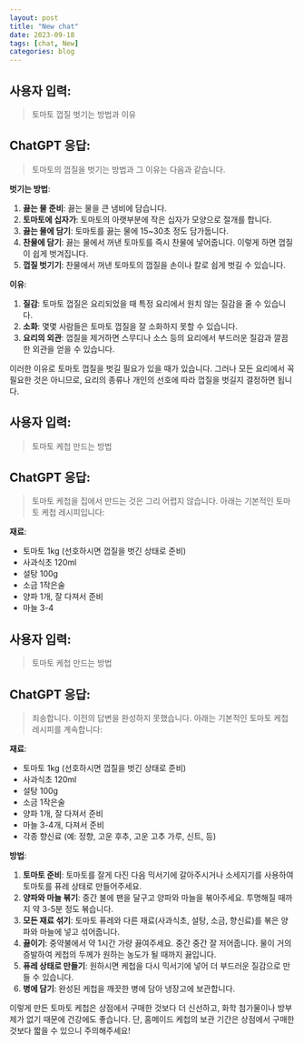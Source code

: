 ```yaml
---
layout: post
title: "New chat"
date: 2023-09-18
tags: [chat, New]
categories: blog
---
```


## 사용자 입력:
> 토마토 껍질 벗기는 방법과 이유

## ChatGPT 응답:
> 토마토의 껍질을 벗기는 방법과 그 이유는 다음과 같습니다.

**벗기는 방법**:
1. **끓는 물 준비**: 끓는 물을 큰 냄비에 담습니다.
2. **토마토에 십자가**: 토마토의 아랫부분에 작은 십자가 모양으로 절개를 합니다.
3. **끓는 물에 담기**: 토마토를 끓는 물에 15~30초 정도 담가둡니다.
4. **찬물에 담기**: 끓는 물에서 꺼낸 토마토를 즉시 찬물에 넣어줍니다. 이렇게 하면 껍질이 쉽게 벗겨집니다.
5. **껍질 벗기기**: 찬물에서 꺼낸 토마토의 껍질을 손이나 칼로 쉽게 벗길 수 있습니다.

**이유**:
1. **질감**: 토마토 껍질은 요리되었을 때 특정 요리에서 원치 않는 질감을 줄 수 있습니다.
2. **소화**: 몇몇 사람들은 토마토 껍질을 잘 소화하지 못할 수 있습니다.
3. **요리의 외관**: 껍질을 제거하면 스무디나 소스 등의 요리에서 부드러운 질감과 깔끔한 외관을 얻을 수 있습니다.

이러한 이유로 토마토 껍질을 벗길 필요가 있을 때가 있습니다. 그러나 모든 요리에서 꼭 필요한 것은 아니므로, 요리의 종류나 개인의 선호에 따라 껍질을 벗길지 결정하면 됩니다.

## 사용자 입력:
> 토마토 케첩 만드는 방법

## ChatGPT 응답:
> 토마토 케첩을 집에서 만드는 것은 그리 어렵지 않습니다. 아래는 기본적인 토마토 케첩 레시피입니다:

**재료**:
- 토마토 1kg (선호하시면 껍질을 벗긴 상태로 준비)
- 사과식초 120ml
- 설탕 100g
- 소금 1작은술
- 양파 1개, 잘 다져서 준비
- 마늘 3-4

## 사용자 입력:
> 토마토 케첩 만드는 방법

## ChatGPT 응답:
> 죄송합니다. 이전의 답변을 완성하지 못했습니다. 아래는 기본적인 토마토 케첩 레시피를 계속합니다:

**재료**:
- 토마토 1kg (선호하시면 껍질을 벗긴 상태로 준비)
- 사과식초 120ml
- 설탕 100g
- 소금 1작은술
- 양파 1개, 잘 다져서 준비
- 마늘 3-4개, 다져서 준비
- 각종 향신료 (예: 정향, 고운 후추, 고운 고추 가루, 신트, 등)

**방법**:
1. **토마토 준비**: 토마토를 잘게 다진 다음 믹서기에 갈아주시거나 소세지기를 사용하여 토마토를 퓨레 상태로 만들어주세요.
2. **양파와 마늘 볶기**: 중간 불에 팬을 달구고 양파와 마늘을 볶아주세요. 투명해질 때까지 약 3-5분 정도 볶습니다.
3. **모든 재료 섞기**: 토마토 퓨레와 다른 재료(사과식초, 설탕, 소금, 향신료)를 볶은 양파와 마늘에 넣고 섞어줍니다.
4. **끓이기**: 중약불에서 약 1시간 가량 끓여주세요. 중간 중간 잘 저어줍니다. 물이 거의 증발하여 케첩의 두께가 원하는 농도가 될 때까지 끓입니다.
5. **퓨레 상태로 만들기**: 원하시면 케첩을 다시 믹서기에 넣어 더 부드러운 질감으로 만들 수 있습니다.
6. **병에 담기**: 완성된 케첩을 깨끗한 병에 담아 냉장고에 보관합니다.

이렇게 만든 토마토 케첩은 상점에서 구매한 것보다 더 신선하고, 화학 첨가물이나 방부제가 없기 때문에 건강에도 좋습니다. 단, 홈메이드 케첩의 보관 기간은 상점에서 구매한 것보다 짧을 수 있으니 주의해주세요!

